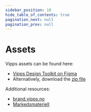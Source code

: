 ```yaml
---
sidebar_position: 10
hide_table_of_contents: true
pagination_next: null
pagination_prev: null
---
```


# Assets

Vipps assets can be found here:

* [Vipps Design Toolkit on Figma][figma-link]
* Alternatively, download the [zip file](/downloads/vipps-design-toolkit.zip)

Additional resources:

* [brand.vipps.no](https://brand.vipps.no/)
* [Markedsmateriell](https://www.vipps.no/markedsmateriell/)

[figma-link]: https://www.figma.com/file/8678DAVOSUQbD6VhZVUGuh/Vipps-Design-Toolkit?type=design&node-id=1%3A972&t=MTp5hTbXodmc0qUs-1
